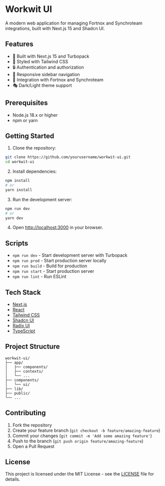 # Workwit UI

A modern web application for managing Fortnox and Synchroteam integrations, built with Next.js 15 and Shadcn UI.

## Features

- 🚀 Built with Next.js 15 and Turbopack
- 🎨 Styled with Tailwind CSS
- 🔒 Authentication and authorization
- 📱 Responsive sidebar navigation
- 🎯 Integration with Fortnox and Synchroteam
- 🎭 Dark/Light theme support

## Prerequisites

- Node.js 18.x or higher
- npm or yarn

## Getting Started

1. Clone the repository:

```bash
git clone https://github.com/yourusername/workwit-ui.git
cd workwit-ui
```

2. Install dependencies:

```bash
npm install
# or
yarn install
```

3. Run the development server:

```bash
npm run dev
# or
yarn dev
```

4. Open [http://localhost:3000](http://localhost:3000) in your browser.

## Scripts

- `npm run dev` - Start development server with Turbopack
- `npm run prod` - Start production server locally
- `npm run build` - Build for production
- `npm run start` - Start production server
- `npm run lint` - Run ESLint

## Tech Stack

- [Next.js](https://nextjs.org/)
- [React](https://reactjs.org/)
- [Tailwind CSS](https://tailwindcss.com/)
- [Shadcn UI](https://ui.shadcn.com/)
- [Radix UI](https://www.radix-ui.com/)
- [TypeScript](https://www.typescriptlang.org/)

## Project Structure

```
workwit-ui/
├── app/
│   ├── components/
│   ├── contexts/
│   └── ...
├── components/
│   └── ui/
├── lib/
├── public/
└── ...
```

## Contributing

1. Fork the repository
2. Create your feature branch (`git checkout -b feature/amazing-feature`)
3. Commit your changes (`git commit -m 'Add some amazing feature'`)
4. Push to the branch (`git push origin feature/amazing-feature`)
5. Open a Pull Request

## License

This project is licensed under the MIT License - see the [LICENSE](LICENSE) file for details.

